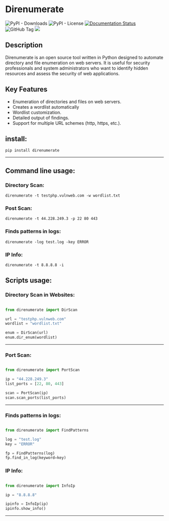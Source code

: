 # Direnumerate



![PyPI - Downloads](https://img.shields.io/pypi/dm/direnumerate)
![PyPI - License](https://img.shields.io/pypi/l/direnumerate)
[![Documentation Status](https://readthedocs.org/projects/direnumerate/badge/?version=latest)](https://direnumerate.readthedocs.io/en/latest/?badge=latest)
![GitHub Tag](https://img.shields.io/github/v/tag/JuanBindez/direnumerate?include_prereleases&link=https%3A%2F%2Fgithub.com%2FJuanBindez%2Fdirenumerate%2Ftags)
<a href="https://pypi.org/project/direnumerate/"><img src="https://img.shields.io/pypi/v/direnumerate" /></a>



## Description

Direnumerate is an open source tool written in Python designed to automate directory and file enumeration on web servers. It is useful for security professionals and system administrators who want to identify hidden resources and assess the security of web applications.

## Key Features

- Enumeration of directories and files on web servers.
- Creates a wordlist automatically
- Wordlist customization.
- Detailed output of findings.
- Support for multiple URL schemes (http, https, etc.).


## install:

    pip install direnumerate

-----------------

## Command line usage:

### Directory Scan:

    direnumerate -t testphp.vulnweb.com -w wordlist.txt

### Post Scan:

    direnumerate -t 44.228.249.3 -p 22 80 443

### Finds patterns in logs:

    direnumerate -log test.log -key ERROR

### IP Info:

    direnumerate -t 8.8.8.8 -i


## Scripts usage:

### Directory Scan in Websites:

```python

from direnumerate import DirScan

url = "testphp.vulnweb.com"
wordlist = "wordlist.txt"

enum = DirScan(url)
enum.dir_enum(wordlist)
```
----------

### Port Scan:

```python

from direnumerate import PortScan

ip = "44.228.249.3"
list_ports = [22, 80, 443]

scan = PortScan(ip)
scan.scan_ports(list_ports)

```
----------

### Finds patterns in logs:

```python

from direnumerate import FindPatterns

log = "test.log"
key = "ERROR"

fp = FindPatterns(log)
fp.find_in_log(keyword=key)
```

### IP Info:

```python

from direnumerate import InfoIp

ip = "8.8.8.8"

ipinfo = InfoIp(ip)
ipinfo.show_info()

```
----------
